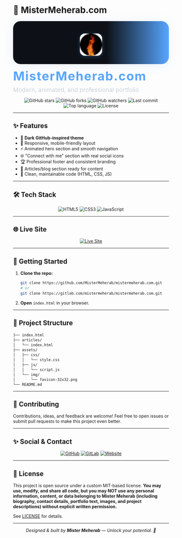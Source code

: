 # 🚀 MisterMeherab.com

<p align="center" style="background: linear-gradient(90deg, #0d1117 60%, #58a6ff 100%); padding: 2.5rem 0 1.5rem 0; border-radius: 1.5rem; box-shadow: 0 4px 32px #58a6ff22;">
  <img src="assets/img/favicon-32x32.png" alt="Mister Meherab Logo" width="72" height="72" style="border-radius:16px;box-shadow:0 2px 12px #58a6ff55;">
  <h1 style="color:#58a6ff;font-size:2.5rem;margin:0.5rem 0 0 0;letter-spacing:2px;">MisterMeherab.com</h1>
  <p style="color:#c9d1d9;font-size:1.2rem;margin:0.5rem 0 0 0;">Modern, animated, and professional portfolio</p>
</p>

<p align="center">
  <img src="https://img.shields.io/github/stars/MisterMeherab/mistermeherab.com?style=for-the-badge&label=Stars&color=181717" alt="GitHub stars"/>
  <img src="https://img.shields.io/github/forks/MisterMeherab/mistermeherab.com?style=for-the-badge&label=Forks&color=181717" alt="GitHub forks"/>
  <img src="https://img.shields.io/github/watchers/MisterMeherab/mistermeherab.com?style=for-the-badge&label=Watchers&color=181717" alt="GitHub watchers"/>
  <img src="https://img.shields.io/github/last-commit/MisterMeherab/mistermeherab.com?style=for-the-badge&color=58a6ff" alt="Last commit"/>
  <img src="https://img.shields.io/github/languages/top/MisterMeherab/mistermeherab.com?style=for-the-badge&color=58a6ff" alt="Top language"/>
  <img src="https://img.shields.io/github/license/MisterMeherab/mistermeherab.com?style=for-the-badge&color=58a6ff" alt="License"/>
</p>

---

## ✨ Features

- 🎨 **Dark GitHub-inspired theme**
- 📱 Responsive, mobile-friendly layout
- ⚡ Animated hero section and smooth navigation
- 🌐 "Connect with me" section with real social icons
- 🏆 Professional footer and consistent branding
- 📝 Articles/blog section ready for content
- 🧹 Clean, maintainable code (HTML, CSS, JS)

---

## 🛠️ Tech Stack

<p align="center">
  <img src="https://img.shields.io/badge/HTML5-E34F26?logo=html5&logoColor=white&style=for-the-badge" alt="HTML5"/>
  <img src="https://img.shields.io/badge/CSS3-1572B6?logo=css3&logoColor=white&style=for-the-badge" alt="CSS3"/>
  <img src="https://img.shields.io/badge/JavaScript-F7DF1E?logo=javascript&logoColor=black&style=for-the-badge" alt="JavaScript"/>
</p>

---

## 🌐 Live Site

<p align="center">
  <a href="https://mistermeherab.com"><img src="https://img.shields.io/badge/Visit-Live%20Portfolio-58a6ff?style=for-the-badge&logo=About.me" alt="Live Site"></a>
</p>

---

## 🚀 Getting Started

1. **Clone the repo:**

   ```sh
   git clone https://github.com/MisterMeherab/mistermeherab.com.git
   # or
   git clone https://gitlab.com/mistermeherab/mistermeherab.com.git
   ```

2. **Open** `index.html` in your browser.

---

## 📁 Project Structure

```text
├── index.html
├── articles/
│   └── index.html
├── assets/
│   ├── css/
│   │   └── style.css
│   ├── js/
│   │   └── script.js
│   └── img/
│       └── favicon-32x32.png
└── README.md
```

---

## 🤝 Contributing

Contributions, ideas, and feedback are welcome! Feel free to open issues or submit pull requests to make this project even better.

---

## ✨ Social & Contact

<p align="center">
  <a href="https://github.com/MisterMeherab"><img src="https://img.shields.io/badge/GitHub-181717?logo=github&logoColor=white&style=for-the-badge" alt="GitHub"></a>
  <a href="https://gitlab.com/MisterMeherab"><img src="https://img.shields.io/badge/GitLab-FC6D26?logo=gitlab&logoColor=white&style=for-the-badge" alt="GitLab"></a>
  <a href="https://mistermeherab.com"><img src="https://img.shields.io/badge/Website-58a6ff?logo=About.me&logoColor=white&style=for-the-badge" alt="Website"></a>
</p>

---

## 📄 License

This project is open source under a custom MIT-based license. **You may use, modify, and share all code, but you may NOT use any personal information, content, or data belonging to Mister Meherab (including biography, contact details, portfolio text, images, and project descriptions) without explicit written permission.**

See [LICENSE](LICENSE) for details.

---

<p align="center"><i>Designed & built by <b>Mister Meherab</b> &mdash; Unlock your potential. 🚀</i></p>
